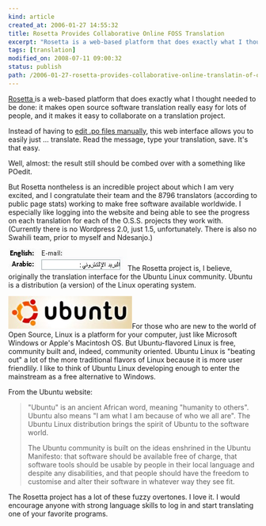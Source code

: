 ```yaml
--- 
kind: article
created_at: 2006-01-27 14:55:32
title: Rosetta Provides Collaborative Online FOSS Translation
excerpt: "Rosetta is a web-based platform that does exactly what I thought needed to be done: it makes open source software translation really easy for lots of people, and it makes it easy to collaborate on a translation project."
tags: [translation]
modified_on: 2008-07-11 09:00:32
status: publish 
path: /2006-01-27-rosetta-provides-collaborative-online-translatin-of-oss
---
```


<a href="https://launchpad.net/rosetta">Rosetta </a>is a web-based platform that does exactly what I thought needed to be done: it makes open source software translation really easy for lots of people, and it makes it easy to collaborate on a translation project. 

Instead of having to <a href="http://www.gnu.org/software/gettext/manual/html_chapter/gettext_2.html">edit .po files manually</a>, this web interface allows you to easily just ... translate. Read the message, type your translation, save. It's that easy. 

Well, almost: the result still should be combed over with a something like POedit.

But Rosetta nontheless is an incredible project about which I am very excited, and I congratulate their team and the 8796 translators (according to public page stats) working to make free software available worldwide. I especially like logging into the website and being able to see the progress on each translation for each of the O.S.S. projects they work with. (Currently there is no Wordpress 2.0, just 1.5, unfortunately. There is also no Swahili team, prior to myself and Ndesanjo.) 

<img src='/images/rosetta2.jpg' alt='Rosetta2' />The Rosetta project is, I believe, originally the translation interface for the Ubuntu Linux community. Ubuntu is a distribution (a version) of the Linux operating system.  

<img src='/images/ubuntu.jpg' alt='ubuntu-logo' />For those who are new to the world of Open Source, Linux is a platform for your computer, just like Microsoft Windows or Apple's Macintosh OS. But Ubuntu-flavored Linux is free, community built and, indeed, community oriented. Ubuntu Linux is "beating out" a lot of the more traditional flavors of Linux because it is more user friendlily. I like to think of Ubuntu Linux developing enough to enter the mainstream as a free alternative to Windows. 

From the Ubuntu website: 

<blockquote class="large">"Ubuntu" is an ancient African word, meaning "humanity to others". Ubuntu also means "I am what I am because of who we all are". The Ubuntu Linux distribution brings the spirit of Ubuntu to the software world.

The Ubuntu community is built on the ideas enshrined in the Ubuntu Manifesto: that software should be available free of charge, that software tools should be usable by people in their local language and despite any disabilities, and that people should have the freedom to customise and alter their software in whatever way they see fit.</blockquote>

The Rosetta project has a lot of these fuzzy overtones. I love it. I would encourage anyone with strong language skills to log in and start translating one of your favorite programs.
